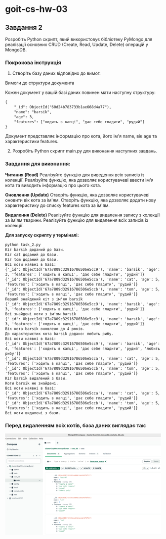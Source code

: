 # goit-cs-hw-03



## Завдання 2

Розробіть Python скрипт, який використовує бібліотеку PyMongo для реалізації основних CRUD (Create, Read, Update, Delete) операцій у MongoDB.

### Покрокова інструкція

1. Створіть базу даних відповідно до вимог.

Вимоги до структури документа

Кожен документ у вашій базі даних повинен мати наступну структуру:
```
{
    "_id": ObjectId("60d24b783733b1ae668d4a77"),
    "name": "barsik",
    "age": 3,
    "features": ["ходить в капці", "дає себе гладити", "рудий"]
}
```

Документ представляє інформацію про кота, його ім'я name, вік age та характеристики features.

2. Розробіть Python скрипт main.py для виконання наступних завдань.

### Завдання для виконання:

**Читання (Read)**
Реалізуйте функцію для виведення всіх записів із колекції.
Реалізуйте функцію, яка дозволяє користувачеві ввести ім'я кота та виводить інформацію про цього кота.

**Оновлення (Update)**
Створіть функцію, яка дозволяє користувачеві оновити вік кота за ім'ям.
Створіть функцію, яка дозволяє додати нову характеристику до списку features кота за ім'ям.

**Видалення (Delete)**
Реалізуйте функцію для видалення запису з колекції за ім'ям тварини.
Реалізуйте функцію для видалення всіх записів із колекції.

**Для запуску скрипту у терміналі:**
```
python task_2.py
Кіт barsik доданий до бази.
Кіт cat доданий до бази.
Кіт tom доданий до бази.
Всі коти наявні в базі:
{'_id': ObjectId('67a7809c32916786506e5cc9'), 'name': 'barsik', 'age': 3, 'features': ['ходить в капці', 'дає себе гладити', 'рудий']}
{'_id': ObjectId('67a7809d32916786506e5cca'), 'name': 'cat', 'age': 5, 'features': ['ходить в капці', 'дає себе гладити', 'рудий']}
{'_id': ObjectId('67a7809d32916786506e5ccb'), 'name': 'tom', 'age': 5, 'features': ['ходить в капці', 'дає себе гладити', 'рудий']}
Перший знайдений кіт з ім'ям barsik
{'_id': ObjectId('67a7809c32916786506e5cc9'), 'name': 'barsik', 'age': 3, 'features': ['ходить в капці', 'дає себе гладити', 'рудий']}
Всі знайдені коти з ім'ям barsik
{'_id': ObjectId('67a7809c32916786506e5cc9'), 'name': 'barsik', 'age': 3, 'features': ['ходить в капці', 'дає себе гладити', 'рудий']}
Вік кота barsik оновлено до 4 років.
До характеристик кота barsik додано: любить рибу.
Всі коти наявні в базі:
{'_id': ObjectId('67a7809c32916786506e5cc9'), 'name': 'barsik', 'age': 4, 'features': ['ходить в капці', 'дає себе гладити', 'рудий', 'любить рибу']}
{'_id': ObjectId('67a7809d32916786506e5cca'), 'name': 'cat', 'age': 5, 'features': ['ходить в капці', 'дає себе гладити', 'рудий']}
{'_id': ObjectId('67a7809d32916786506e5ccb'), 'name': 'tom', 'age': 5, 'features': ['ходить в капці', 'дає себе гладити', 'рудий']}
Кіт barsik видалений з бази.
Коти barsik не знайдені.
Всі коти наявні в базі:
{'_id': ObjectId('67a7809d32916786506e5cca'), 'name': 'cat', 'age': 5, 'features': ['ходить в капці', 'дає себе гладити', 'рудий']}
{'_id': ObjectId('67a7809d32916786506e5ccb'), 'name': 'tom', 'age': 5, 'features': ['ходить в капці', 'дає себе гладити', 'рудий']}
Всі коти видалені з бази.
```

### Перед видаленням всіх котів, база даних виглядає так:
![image info](cats_db.png)